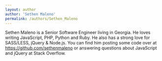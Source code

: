 ```yaml
---
layout: author
author: 'Sethen Maleno'
permalink: /authors/Sethen_Maleno
---
```


Sethen Maleno is a Senior Software Engineer living in Georgia. He loves writing JavaScript, PHP, Python and Ruby. He also has a strong love for SASS/LESS, jQuery & Node.js. You can find him posting some code over at https://github.com/sethenmaleno or answering questions about JavaScript and jQuery at Stack Overflow.